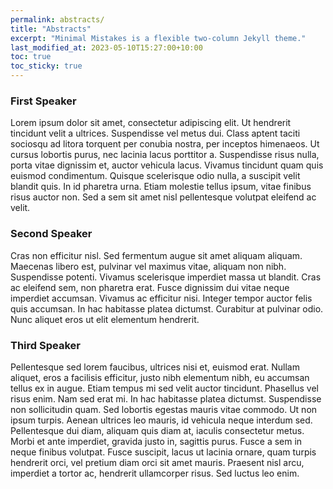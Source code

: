 ```yaml
---
permalink: abstracts/
title: "Abstracts"
excerpt: "Minimal Mistakes is a flexible two-column Jekyll theme."
last_modified_at: 2023-05-10T15:27:00+10:00
toc: true
toc_sticky: true
---
```


### First Speaker
Lorem ipsum dolor sit amet, consectetur adipiscing elit. Ut hendrerit tincidunt velit a ultrices. Suspendisse vel metus dui. Class aptent taciti sociosqu ad litora torquent per conubia nostra, per inceptos himenaeos. Ut cursus lobortis purus, nec lacinia lacus porttitor a. Suspendisse risus nulla, porta vitae dignissim et, auctor vehicula lacus. Vivamus tincidunt quam quis euismod condimentum. Quisque scelerisque odio nulla, a suscipit velit blandit quis. In id pharetra urna. Etiam molestie tellus ipsum, vitae finibus risus auctor non. Sed a sem sit amet nisl pellentesque volutpat eleifend ac velit. 

### Second Speaker
Cras non efficitur nisl. Sed fermentum augue sit amet aliquam aliquam. Maecenas libero est, pulvinar vel maximus vitae, aliquam non nibh. Suspendisse potenti. Vivamus scelerisque imperdiet massa ut blandit. Cras ac eleifend sem, non pharetra erat. Fusce dignissim dui vitae neque imperdiet accumsan. Vivamus ac efficitur nisi. Integer tempor auctor felis quis accumsan. In hac habitasse platea dictumst. Curabitur at pulvinar odio. Nunc aliquet eros ut elit elementum hendrerit. 

### Third Speaker
Pellentesque sed lorem faucibus, ultrices nisi et, euismod erat. Nullam aliquet, eros a facilisis efficitur, justo nibh elementum nibh, eu accumsan tellus ex in augue. Etiam tempus mi sed velit auctor tincidunt. Phasellus vel risus enim. Nam sed erat mi. In hac habitasse platea dictumst. Suspendisse non sollicitudin quam. Sed lobortis egestas mauris vitae commodo. Ut non ipsum turpis. Aenean ultrices leo mauris, id vehicula neque interdum sed. Pellentesque dui diam, aliquam quis diam at, iaculis consectetur metus. Morbi et ante imperdiet, gravida justo in, sagittis purus. Fusce a sem in neque finibus volutpat. Fusce suscipit, lacus ut lacinia ornare, quam turpis hendrerit orci, vel pretium diam orci sit amet mauris. Praesent nisl arcu, imperdiet a tortor ac, hendrerit ullamcorper risus. Sed luctus leo enim. 


